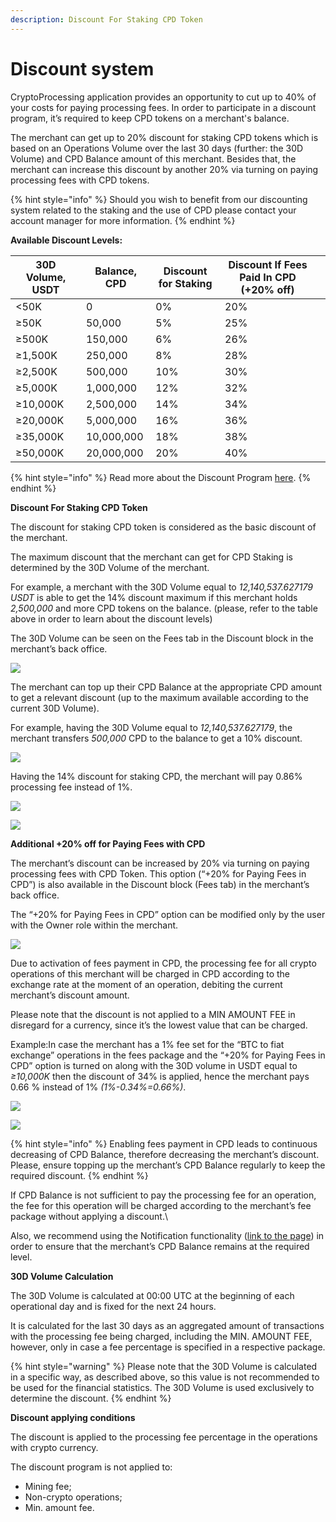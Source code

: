 ```yaml
---
description: Discount For Staking CPD Token
---
```


# Discount system

CryptoProcessing application provides an opportunity to cut up to 40% of your costs for paying processing fees. In order to participate in a discount program, it’s required to keep CPD tokens on a merchant's balance. 

The merchant can get up to 20% discount for staking CPD tokens which is based on an Operations Volume over the last 30 days (further: the 30D Volume) and CPD Balance amount of this merchant. Besides that, the merchant can increase this discount by another 20% via turning on paying processing fees with CPD tokens.

{% hint style="info" %}
Should you wish to benefit from our discounting system related to the staking and the use of CPD please contact your account manager for more information.
{% endhint %}

**Available Discount Levels:**

| 30D Volume, USDT | Balance, CPD | Discount for Staking | Discount If Fees Paid In CPD (+20% off) |   |
| ---------------- | ------------ | -------------------- | --------------------------------------- | - |
| <50K             | 0            | 0%                   | 20%                                     |   |
| ≥50K             | 50,000       | 5%                   | 25%                                     |   |
| ≥500K            | 150,000      | 6%                   | 26%                                     |   |
| ≥1,500K          | 250,000      | 8%                   | 28%                                     |   |
| ≥2,500K          | 500,000      | 10%                  | 30%                                     |   |
| ≥5,000K          | 1,000,000    | 12%                  | 32%                                     |   |
| ≥10,000K         | 2,500,000    | 14%                  | 34%                                     |   |
| ≥20,000K         | 5,000,000    | 16%                  | 36%                                     |   |
| ≥35,000K         | 10,000,000   | 18%                  | 38%                                     |   |
| ≥50,000K         | 20,000,000   | 20%                  | 40%                                     |   |

{% hint style="info" %}
Read more about the Discount Program [here](https://cryptoprocessing.com/docs/cpd-tokenomics.pdf).
{% endhint %}

**Discount For Staking CPD Token**

The discount for staking CPD token is considered as the basic discount of the merchant. 

The maximum discount that the merchant can get for CPD Staking is determined by the 30D Volume of the merchant. 

For example, a merchant with the 30D Volume equal to _12,140,537.627179 USDT_ is able to get the 14% discount maximum if this merchant holds _2,500,000_ and more CPD tokens on the balance. (please, refer to the table above in order to learn about the discount levels) 

The 30D Volume can be seen on the Fees tab in the Discount block in the merchant’s back office.

![](https://lh4.googleusercontent.com/K2OjXne2x6W4Jc0L4OX49yzCHM13rNst3gmkHa_JzlD2vMDvZoU0Vd-5sxAIgJdYKKs47Nfgx0vgTeGuGWyQtNdwdZy78BSzLlQvusgqVySySYH2XXnzltVqS5nftIkxKQpV3ZOr=s0)

The merchant can top up their CPD Balance at the appropriate CPD amount to get a relevant discount (up to the maximum available according to the current 30D Volume). 

For example, having the 30D Volume equal to _12,140,537.627179_, the merchant transfers _500,000_ CPD to the balance to get a 10% discount.

![](https://lh6.googleusercontent.com/zgfwM-BJbZmCb62oSBS0k8qrQdXoB-WcMbKBaJ1Et0M9-c_X27-1-aKIDaXkOATAbKouSvauOBIHVsVLNjZf3N-mo8bpn-BxNgOn6cWqYa9ewx3Qb2FQP9QBjykkgRIaj8mC2GdT=s0)

Having the 14% discount for staking CPD, the merchant will pay 0.86% processing fee instead of 1%.

![](https://lh3.googleusercontent.com/N7AsB0F6-eZIL9yRaHnez2lz6qjwphECkJJkegd-5DloKP0RZ8zxumONdkxMqDBLssy4JioTGbMc37cQvUXREUo\_7cv-UNgbGwMdmgi8p3xaURPJZa9rbTSOIcuOrdoIWKzcGEQr=s0)

![](https://lh4.googleusercontent.com/pn2t4md0fMBQs2nhGbyo2CYAtB6iZrqqr0\_M3MK4AEstHf6M8oFAvL3rtfxCvenOj7qlUGRiqWns8jDRQ50EfGzG1DjCIF8R-T0ypx0NUoYQTs0LmOabjYTGfjCWmOe5lcm5YarE=s0)

**Additional +20% off for Paying Fees with CPD**

The merchant’s discount can be increased by 20% via turning on paying processing fees with CPD Token. This option (“+20% for Paying Fees in CPD”) is also available in the Discount block (Fees tab) in the merchant’s back office.

The “+20% for Paying Fees in CPD” option can be modified only by the user with the Owner role within the merchant.

![](https://lh6.googleusercontent.com/QX1\_-myKIB1zO_BTqvJUr7k7A7FAo6YxmVf0OlF_ahvb3qQhf69YZy0Yt3c7kflbdj9u2-0LX3J4FzTL2kNJlib9UaZO8a8BXjujBZsPeFOJEo2QIAZrwk9JOlW21golQ-GwlIKq=s0)

Due to activation of fees payment in CPD, the processing fee for all crypto operations of this merchant will be charged in CPD according to the exchange rate at the moment of an operation, debiting the current merchant’s discount amount.

Please note that the discount is not applied to a MIN AMOUNT FEE in disregard for a currency, since it’s the lowest value that can be charged.

Example:In case the merchant has a 1% fee set for the “BTC to fiat exchange” operations in the fees package and the “+20% for Paying Fees in CPD” option is turned on along with the 30D volume in USDT equal to _≥10,000K_ then the discount of 34% is applied, hence the merchant pays 0.66 % instead of 1% _(1%-0.34%=0.66%)_.

![](https://lh5.googleusercontent.com/9V01fXGoDX69rj2\_CwOhygdQiwU62zI1q5RowvMG92tn\_1dzGQ_PAEh2CPTv5dwD3EV_HmQLXrRDWRuzQXLPh0b8bf9s9YvNWTcHinHuq_YhzlG0iqkHMpw8sJNHYJ0t9Vhwb2Ni=s0)

![](https://lh4.googleusercontent.com/9Z1\_DWaASjZ2wWmY3E21gJ6Eag_XlZKTMm65DnaiC_dXHXmXYkDw\_4dUR9xsag_DC2NPG\_5HewHiAQ1lBswEUufhfUwYavDu9BXvwIN2H-H4nEy5MTgpeOTyadJ71nfzlqjVv54q=s0)

{% hint style="info" %}
Enabling fees payment in CPD leads to continuous decreasing of CPD Balance, therefore decreasing the merchant’s discount. Please, ensure topping up the merchant’s CPD Balance regularly to keep the required discount.
{% endhint %}

If CPD Balance is not sufficient to pay the processing fee for an operation, the fee for this operation will be charged according to the merchant’s fee package without applying a discount.\


Also, we recommend using the Notification functionality ([link to the page](how-to-start/notifications.md)) in order to ensure that the merchant’s CPD Balance remains at the required level.

**30D Volume Calculation**

The 30D Volume is calculated at 00:00 UTC at the beginning of each operational day and is fixed for the next 24 hours. 

It is calculated for the last 30 days as an aggregated amount of transactions with the processing fee being charged, including the MIN. AMOUNT FEE, however, only in case a fee percentage is specified in a respective package.

{% hint style="warning" %}
Please note that the 30D Volume is calculated in a specific way, as described above, so this value is not recommended to be used for the financial statistics. The 30D Volume is used exclusively to determine the discount.
{% endhint %}

**Discount applying conditions**

The discount is applied to the processing fee percentage in the operations with crypto currency.

The discount program is not applied to: 

* Mining fee; 
* Non-crypto operations; 
* Min. amount fee.
